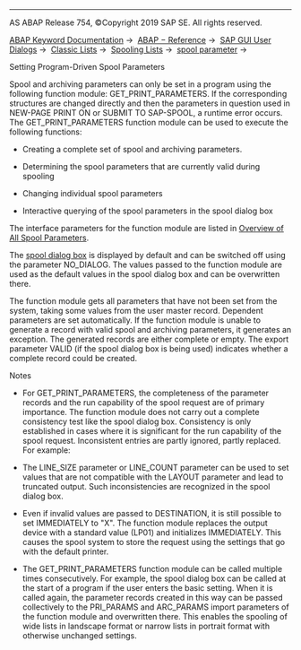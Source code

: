   

* * *

AS ABAP Release 754, ©Copyright 2019 SAP SE. All rights reserved.

[ABAP Keyword Documentation](https://help.sap.com/doc/abapdocu_754_index_htm/7.54/en-US/abenabap.htm) →  [ABAP − Reference](https://help.sap.com/doc/abapdocu_754_index_htm/7.54/en-US/abenabap_reference.htm) →  [SAP GUI User Dialogs](https://help.sap.com/doc/abapdocu_754_index_htm/7.54/en-US/abenabap_screens.htm) →  [Classic Lists](https://help.sap.com/doc/abapdocu_754_index_htm/7.54/en-US/abenabap_dynpro_list.htm) →  [Spooling Lists](https://help.sap.com/doc/abapdocu_754_index_htm/7.54/en-US/abenprint.htm) →  [spool parameter](https://help.sap.com/doc/abapdocu_754_index_htm/7.54/en-US/abenprint_parameters.htm) → 

Setting Program-Driven Spool Parameters

Spool and archiving parameters can only be set in a program using the following function module: GET\_PRINT\_PARAMETERS. If the corresponding structures are changed directly and then the parameters in question used in NEW-PAGE PRINT ON or SUBMIT TO SAP-SPOOL, a runtime error occurs. The GET\_PRINT\_PARAMETERS function module can be used to execute the following functions:

-   Creating a complete set of spool and archiving parameters.

-   Determining the spool parameters that are currently valid during spooling

-   Changing individual spool parameters

-   Interactive querying of the spool parameters in the spool dialog box

The interface parameters for the function module are listed in [Overview of All Spool Parameters](https://help.sap.com/doc/abapdocu_754_index_htm/7.54/en-US/abenprint_parameters_overview.htm).

The [spool dialog box](https://help.sap.com/doc/abapdocu_754_index_htm/7.54/en-US/abenprint_parameters_window.htm) is displayed by default and can be switched off using the parameter NO\_DIALOG. The values passed to the function module are used as the default values in the spool dialog box and can be overwritten there.

The function module gets all parameters that have not been set from the system, taking some values from the user master record. Dependent parameters are set automatically. If the function module is unable to generate a record with valid spool and archiving parameters, it generates an exception. The generated records are either complete or empty. The export parameter VALID (if the spool dialog box is being used) indicates whether a complete record could be created.

Notes

-   For GET\_PRINT\_PARAMETERS, the completeness of the parameter records and the run capability of the spool request are of primary importance. The function module does not carry out a complete consistency test like the spool dialog box. Consistency is only established in cases where it is significant for the run capability of the spool request. Inconsistent entries are partly ignored, partly replaced. For example:

-   The LINE\_SIZE parameter or LINE\_COUNT parameter can be used to set values that are not compatible with the LAYOUT parameter and lead to truncated output. Such inconsistencies are recognized in the spool dialog box.

-   Even if invalid values are passed to DESTINATION, it is still possible to set IMMEDIATELY to "X". The function module replaces the output device with a standard value (LP01) and initializes IMMEDIATELY. This causes the spool system to store the request using the settings that go with the default printer.

-   The GET\_PRINT\_PARAMETERS function module can be called multiple times consecutively. For example, the spool dialog box can be called at the start of a program if the user enters the basic setting. When it is called again, the parameter records created in this way can be passed collectively to the PRI\_PARAMS and ARC\_PARAMS import parameters of the function module and overwritten there. This enables the spooling of wide lists in landscape format or narrow lists in portrait format with otherwise unchanged settings.